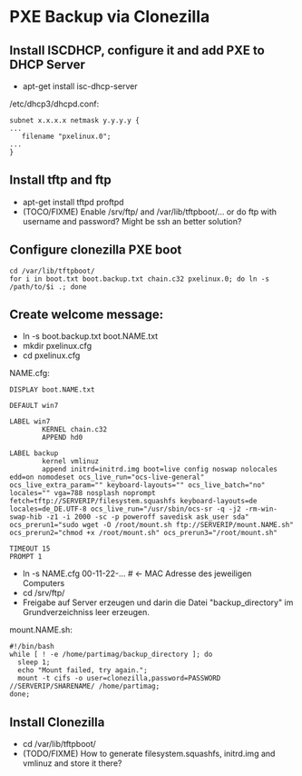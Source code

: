 # PXE Backup via Clonezilla

## Install ISCDHCP, configure it and add PXE to DHCP Server

* apt-get install isc-dhcp-server

/etc/dhcp3/dhcpd.conf:
```
subnet x.x.x.x netmask y.y.y.y {
...
   filename "pxelinux.0";
...
}
```

## Install tftp and ftp

 * apt-get install tftpd proftpd
 * (TOCO/FIXME) Enable /srv/ftp/ and /var/lib/tftpboot/... or do ftp with username and password? Might be ssh an better solution?

## Configure clonezilla PXE boot

```
cd /var/lib/tftpboot/
for i in boot.txt boot.backup.txt chain.c32 pxelinux.0; do ln -s /path/to/$i .; done
```

## Create welcome message:

 * ln -s boot.backup.txt boot.NAME.txt
 * mkdir pxelinux.cfg
 * cd pxelinux.cfg

NAME.cfg:
```
DISPLAY boot.NAME.txt

DEFAULT win7

LABEL win7
        KERNEL chain.c32
        APPEND hd0

LABEL backup
        kernel vmlinuz
        append initrd=initrd.img boot=live config noswap nolocales edd=on nomodeset ocs_live_run="ocs-live-general" ocs_live_extra_param="" keyboard-layouts="" ocs_live_batch="no" locales="" vga=788 nosplash noprompt fetch=tftp://SERVERIP/filesystem.squashfs keyboard-layouts=de locales=de_DE.UTF-8 ocs_live_run="/usr/sbin/ocs-sr -q -j2 -rm-win-swap-hib -z1 -i 2000 -sc -p poweroff savedisk ask_user sda" ocs_prerun1="sudo wget -O /root/mount.sh ftp://SERVERIP/mount.NAME.sh" ocs_prerun2="chmod +x /root/mount.sh" ocs_prerun3="/root/mount.sh"

TIMEOUT 15
PROMPT 1
```

 * ln -s NAME.cfg 00-11-22-... # <- MAC Adresse des jeweiligen Computers
 * cd /srv/ftp/
 * Freigabe auf Server erzeugen und darin die Datei "backup_directory" im Grundverzeichniss leer erzeugen.

mount.NAME.sh:
```
#!/bin/bash
while [ ! -e /home/partimag/backup_directory ]; do
  sleep 1;
  echo "Mount failed, try again.";
  mount -t cifs -o user=clonezilla,password=PASSWORD //SERVERIP/SHARENAME/ /home/partimag;
done;
```

## Install Clonezilla

 * cd /var/lib/tftpboot/
 * (TODO/FIXME) How to generate filesystem.squashfs, initrd.img and vmlinuz and store it there?

